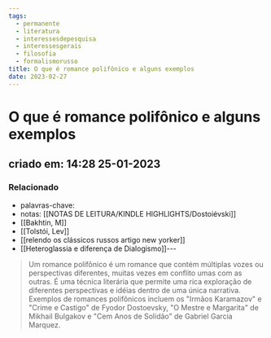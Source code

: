 ```yaml
---
tags:
  - permanente
  - literatura
  - interessesdepesquisa
  - interessesgerais
  - filosofia
  - formalismorusso
title: O que é romance polifônico e alguns exemplos
date: 2023-02-27
---
```


# O que é romance polifônico e alguns exemplos

## criado em: 14:28 25-01-2023

### Relacionado

- palavras-chave: 
- notas: [[NOTAS DE LEITURA/KINDLE HIGHLIGHTS/Dostoiévski]]
- [[Bakhtin, M]]
- [[Tolstói, Lev]]
- [[relendo os clássicos russos artigo new yorker]]
- [[Heteroglassia e diferença de Dialogismo]]---

>Um romance polifônico é um romance que contém múltiplas vozes ou perspectivas diferentes, muitas vezes em conflito umas com as outras. É uma técnica literária que permite uma rica exploração de diferentes perspectivas e idéias dentro de uma única narrativa. Exemplos de romances polifônicos incluem os "Irmãos Karamazov" e "Crime e Castigo" de Fyodor Dostoevsky, "O Mestre e Margarita" de Mikhail Bulgakov e "Cem Anos de Solidão" de Gabriel Garcia Marquez.
